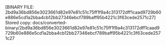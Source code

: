 [BINARY FILE: 2bd9a36bd856e3023661d82e97e81c51c75ff1f9a4c313172dff1caad9729b60e886e5cd1a2bba4cb12bb27346ebcf789baff95b4221c3f63cede2571c27]
Stored copy: docs/converted-binary/2bd9a36bd856e3023661d82e97e81c51c75ff1f9a4c313172dff1caad9729b60e886e5cd1a2bba4cb12bb27346ebcf789baff95b4221c3f63cede2571c27

